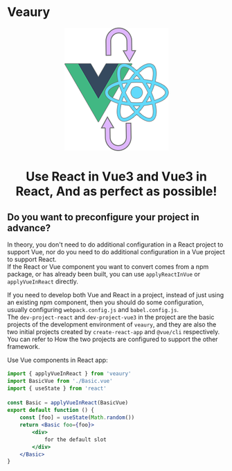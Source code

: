 # Veaury

<div align=center>
  <img src="https://raw.githubusercontent.com/devilwjp/VueReact/master/vuereact-combined.png"/>
</div>  

<div align=center>
  <p>
  <h1>Use React in Vue3 and Vue3 in React, And as perfect as possible!</h1>
  <p>
</div>  

## Do you want to preconfigure your project in advance?  
In theory, you don't need to do additional configuration in a React project to support Vue, nor do you need to do additional configuration in a Vue project to support React.  
If the React or Vue component you want to convert comes from a npm package, or has already been built, you can use `applyReactInVue` or `applyVueInReact` directly.  

If you need to develop both Vue and React in a project, instead of just using an existing npm component, then you should do some configuration, usually configuring `webpack.config.js` and `babel.config.js`.  
The `dev-project-react` and `dev-project-vue3` in the project are the basic projects of the development environment of `veaury`, and they are also the two initial projects created by `create-react-app` and `@vue/cli` respectively. You can refer to How the two projects are configured to support the other framework.

Use Vue components in React app:  
```jsx
import { applyVueInReact } from 'veaury'
import BasicVue from './Basic.vue'
import { useState } from 'react'

const Basic = applyVueInReact(BasicVue)
export default function () {
    const [foo] = useState(Math.random())
    return <Basic foo={foo}>
        <div>
            for the default slot
        </div>
    </Basic>
}
```
